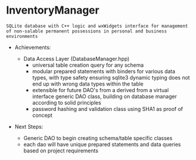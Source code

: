# InventoryManager

```
SQLite database with C++ logic and wxWidgets interface for management of non-salable permanent possessions in personal and business environments
```

- Achievements:
	- Data Access Layer (DatabaseManager.hpp)
		- universal table creation query for any schema
		- modular prepared statements with binders for various data types, with type safety ensuring sqlite3 dynamic typing does not end up with wrong data types within the table
		- extensible for future DAO's from a derived from a virtual interface generic DAO class, building on database manager according to solid principles
		- password hashing and validation class using SHA1 as proof of concept

- Next Steps:
	- Generic DAO to begin creating schema/table specific classes
	- each dao will have unique prepared statements and data queries based on project requirements
